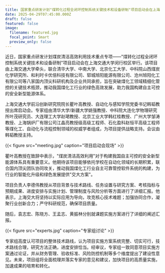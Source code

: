 ```yaml
---
title: 国家重点研发计划"煤转化过程全闭环控制系统关键技术和设备研制"项目启动会在上海交通大学召开
date: 2025-04-29T07:45:00.000Z
draft: false
featured: false
image:
  filename: featured.jpg
  focal_point: Smart
  preview_only: false
---
```


近日，国家重点研发计划煤炭清洁高效利用技术重点专项——"煤转化过程全闭环控制系统关键技术和设备研制"项目启动会在上海交通大学闵行校区举行。该项目由上海交通大学牵头，联合清华大学、中南大学、北京化工大学、中科院山西煤炭化学研究所、和利时卡优倍科技有限公司、郓城旭阳能源有限公司、沧州旭阳化工有限公司等八家国内顶尖科研机构及企业共同承担，旨在突破煤化工领域精细化管控的关键技术瓶颈，推动我国煤化工行业的绿色高效发展，助力我国构建自主可控的安全新型能源体系。

上海交通大学前沿创新研究院院长瞿叶高教授、自动化与感知学院党委书记韩韬教授出席启动会。专家组由清华大学/新疆大学姚强教授、中科院大连化学物理研究所叶茂研究员、大连理工大学赵珺教授、北京工业大学韩红桂教授、广州大学邹涛教授、上海锅炉厂有限公司江晶亮教授级高级工程师、石化盈科赵恒平高级工程师等煤化工、自动化与流程控制领域的权威学者组成，为项目提供战略支持。会议由韩韬教授主持。

{{< figure src="meeting.jpg" caption="项目启动会现场" >}}

瞿叶高教授在致辞中表示，"煤炭清洁高效利用"对于构建我国自主可控的安全新型能源体系具有重要意义。他期待该项目能够依托学校在自动化领域的长期积累，联合国内顶尖团队协同攻关，推动我国煤化工行业自主可靠管控软件系统的构建，为行业的智能化升级和绿色发展提供"交大方案"。

项目负责人李德伟教授从项目背景与技术路线、任务设置与研究方案、考核指标与预期成果、进度安排与实施计划、管理制度与风险分析等方面进行了详细汇报。他表示，上海交大将坚持以实际应用为导向，攻克核心技术难题；加强协同合作，凝聚行业创新合力；严守科研规范，确保项目质量。

随后，袁志宏、陈晓方、王孟志、黄振林分别就课题实施方案进行了详细的阐述汇报。

{{< figure src="experts.jpg" caption="专家组讨论" >}}

专家组高度认可项目的整体技术路线，认为项目实施方案系统完整、切实可行，技术路线合理，研究方法正确，进度安排恰当。经审议，专家组一致同意项目实施方案通过论证，并从财务管理、验收标准、风险防控机制等多个维度提出了建设性意见。未来，项目组将全面梳理并落实专家的意见和建议，加快项目的高质量实施，加速成果的培育和转化。 